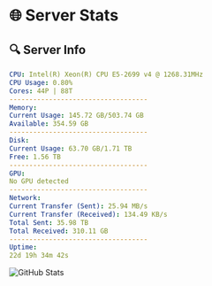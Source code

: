 # 🌐 Server Stats
## 🔍 Server Info
```yaml
CPU: Intel(R) Xeon(R) CPU E5-2699 v4 @ 1268.31MHz
CPU Usage: 0.80%
Cores: 44P | 88T
-----------------------------------
Memory:
Current Usage: 145.72 GB/503.74 GB
Available: 354.59 GB
-----------------------------------
Disk:
Current Usage: 63.70 GB/1.71 TB
Free: 1.56 TB
-----------------------------------
GPU:
No GPU detected
-----------------------------------
Network:
Current Transfer (Sent): 25.94 MB/s
Current Transfer (Received): 134.49 KB/s
Total Sent: 35.98 TB
Total Received: 310.11 GB
-----------------------------------
Uptime:
22d 19h 34m 42s
```
![GitHub Stats](https://img.shields.io/badge/Updated-2025-03-30_16:57:31-blue)